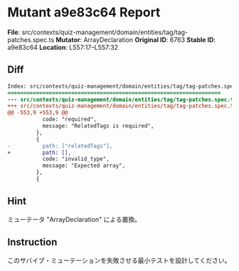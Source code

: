 # Mutant a9e83c64 Report

**File**: src/contexts/quiz-management/domain/entities/tag/tag-patches.spec.ts
**Mutator**: ArrayDeclaration
**Original ID**: 6763
**Stable ID**: a9e83c64
**Location**: L557:17–L557:32

## Diff

```diff
Index: src/contexts/quiz-management/domain/entities/tag/tag-patches.spec.ts
===================================================================
--- src/contexts/quiz-management/domain/entities/tag/tag-patches.spec.ts	original
+++ src/contexts/quiz-management/domain/entities/tag/tag-patches.spec.ts	mutated #6763
@@ -553,9 +553,9 @@
           code: "required",
           message: "RelatedTags is required",
         },
         {
-          path: ["relatedTags"],
+          path: [],
           code: "invalid_type",
           message: "Expected array",
         },
         {
```

## Hint

ミューテータ "ArrayDeclaration" による置換。

## Instruction

このサバイブ・ミューテーションを失敗させる最小テストを設計してください。
